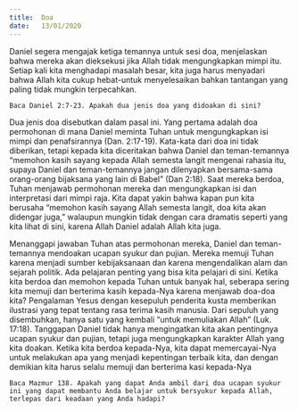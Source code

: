 ```yaml
---
title:  Doa
date:   13/01/2020
---
```


Daniel segera mengajak ketiga temannya untuk sesi doa, menjelaskan bahwa mereka akan dieksekusi jika Allah tidak mengungkapkan mimpi itu. Setiap kali kita menghadapi masalah besar, kita juga harus menyadari bahwa Allah kita cukup hebat-untuk menyelesaikan bahkan tantangan yang paling tidak mungkin terpecahkan.

`Baca Daniel 2:7-23. Apakah dua jenis doa yang didoakan di sini?`

Dua jenis doa disebutkan dalam pasal ini. Yang pertama adalah doa permohonan di mana Daniel meminta Tuhan untuk mengungkapkan isi mimpi dan penafsirannya (Dan. 2:17-19). Kata-kata dari doa ini tidak diberikan, tetapi kepada kita diceritakan bahwa Daniel dan teman-temannya “memohon kasih sayang kepada Allah semesta langit mengenai rahasia itu, supaya Daniel dan teman-temannya jangan dilenyapkan bersama-sama orang-orang bijaksana yang lain di Babel” (Dan 2:18). Saat mereka berdoa, Tuhan menjawab permohonan mereka dan mengungkapkan isi dan interpretasi dari mimpi raja. Kita dapat yakin bahwa kapan pun kita berusaha “memohon kasih sayang Allah semesta langit, doa kita akan didengar juga,” walaupun mungkin tidak dengan cara dramatis seperti yang kita lihat di sini, karena Allah Daniel adalah Allah kita juga.

Menanggapi jawaban Tuhan atas permohonan mereka, Daniel dan teman-temannya mendoakan ucapan syukur dan pujian. Mereka memuji Tuhan karena menjadi sumber kebijaksanaan dan karena mengendalikan alam dan sejarah politik. Ada pelajaran penting yang bisa kita pelajari di sini. Ketika kita berdoa dan memohon kepada Tuhan untuk banyak hal, seberapa sering kita memuji dan berterima kasih kepada-Nya karena menjawab doa-doa kita? Pengalaman Yesus dengan kesepuluh penderita kusta memberikan ilustrasi yang tepat tentang rasa terima kasih manusia. Dari sepuluh yang disembuhkan, hanya satu yang kembali “untuk memuliakan Allah” (Luk. 17:18). Tanggapan Daniel tidak hanya mengingatkan kita akan pentingnya ucapan syukur dan pujian, tetapi juga mengungkapkan karakter Allah yang kita doakan. Ketika kita berdoa kepada-Nya, kita dapat memercayai-Nya untuk melakukan apa yang menjadi kepentingan terbaik kita, dan dengan demikian kita harus selalu memuji dan berterima kasi kepada-Nya

`Baca Mazmur 138. Apakah yang dapat Anda ambil dari doa ucapan syukur ini yang dapat membantu Anda belajar untuk bersyukur kepada Allah, terlepas dari keadaan yang Anda hadapi?`